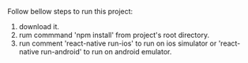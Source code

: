 Follow bellow steps to run this project:

1. download it.
2. rum commmand 'npm install' from project's root directory.
3. run comment 'react-native run-ios' to run on ios simulator or 'react-native run-android' to run on android emulator.
